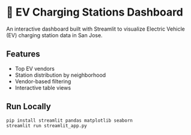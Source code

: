 # 🔌 EV Charging Stations Dashboard

An interactive dashboard built with Streamlit to visualize Electric Vehicle (EV) charging station data in San Jose.

## Features
- Top EV vendors
- Station distribution by neighborhood
- Vendor-based filtering
- Interactive table views

## Run Locally
```bash
pip install streamlit pandas matplotlib seaborn
streamlit run streamlit_app.py
